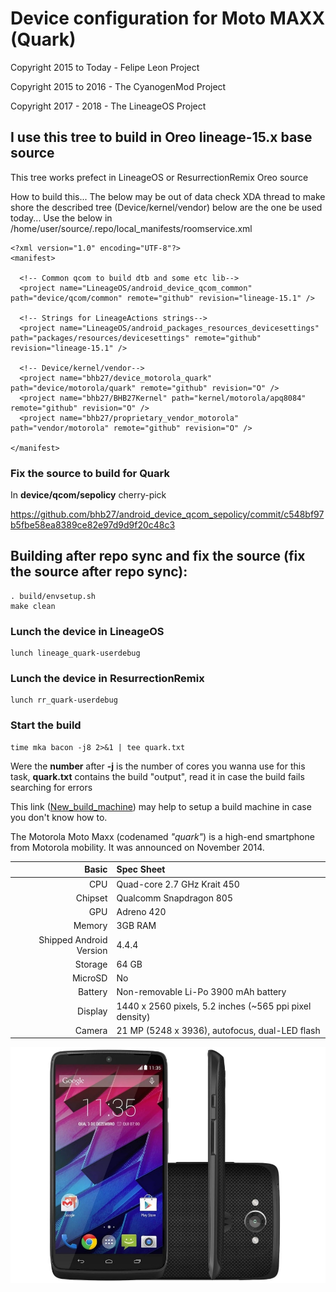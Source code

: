 # Device configuration for Moto MAXX (Quark)

Copyright 2015 to Today - Felipe Leon Project

Copyright 2015 to 2016 - The CyanogenMod Project

Copyright 2017 - 2018 - The LineageOS   Project

## I use this tree to build in Oreo lineage-15.x base source

This tree works prefect in LineageOS or ResurrectionRemix Oreo source

How to build this...
The below may be out of data check XDA thread to make shore the described tree (Device/kernel/vendor) below are the one be used today...
Use the below in /home/user/source/.repo/local_manifests/roomservice.xml

	<?xml version="1.0" encoding="UTF-8"?>
	<manifest>
	
	  <!-- Common qcom to build dtb and some etc lib-->
	  <project name="LineageOS/android_device_qcom_common" path="device/qcom/common" remote="github" revision="lineage-15.1" />
	
	  <!-- Strings for LineageActions strings-->
	  <project name="LineageOS/android_packages_resources_devicesettings" path="packages/resources/devicesettings" remote="github" revision="lineage-15.1" />
	
	  <!-- Device/kernel/vendor-->
	  <project name="bhb27/device_motorola_quark" path="device/motorola/quark" remote="github" revision="O" />
	  <project name="bhb27/BHB27Kernel" path="kernel/motorola/apq8084" remote="github" revision="O" />
	  <project name="bhb27/proprietary_vendor_motorola" path="vendor/motorola" remote="github" revision="O" />

	</manifest>

### Fix the source to build for Quark

In **device/qcom/sepolicy** cherry-pick

https://github.com/bhb27/android_device_qcom_sepolicy/commit/c548bf97b5fbe58ea8389ce82e97d9d9f20c48c3

## Building after repo sync and fix the source (fix the source after repo sync):

	. build/envsetup.sh 
	make clean

### Lunch the device in LineageOS

	lunch lineage_quark-userdebug

### Lunch the device in ResurrectionRemix

	lunch rr_quark-userdebug

### Start the build

	time mka bacon -j8 2>&1 | tee quark.txt

Were the **number** after **-j** is the number of cores you wanna use for this task, **quark.txt** contains the build "output", read it in case the build fails searching for errors

This link ([New_build_machine](https://github.com/bhb27/scripts/blob/master/etc/new_machine.md#apt-get-install-start)) may help to setup a build machine in case you don't know how to.

The Motorola Moto Maxx (codenamed _"quark"_) is a high-end smartphone from Motorola mobility.
It was announced on November 2014.

Basic   | Spec Sheet
-------:|:-------------------------
CPU     | Quad-core 2.7 GHz Krait 450
Chipset | Qualcomm Snapdragon 805
GPU     | Adreno 420
Memory  | 3GB RAM
Shipped Android Version | 4.4.4
Storage | 64 GB
MicroSD | No
Battery | Non-removable Li-Po 3900 mAh battery
Display | 1440 x 2560 pixels, 5.2 inches (~565 ppi pixel density)
Camera  | 21 MP (5248 x 3936), autofocus, dual-LED flash


![MOTO MAXX](https://raw.githubusercontent.com/bhb27/scripts/f45458e4bc40dcc6d71ed933d49dad01a3b63f4b/etc/images/moto-maxx.jpg "MOTO MAXX")
